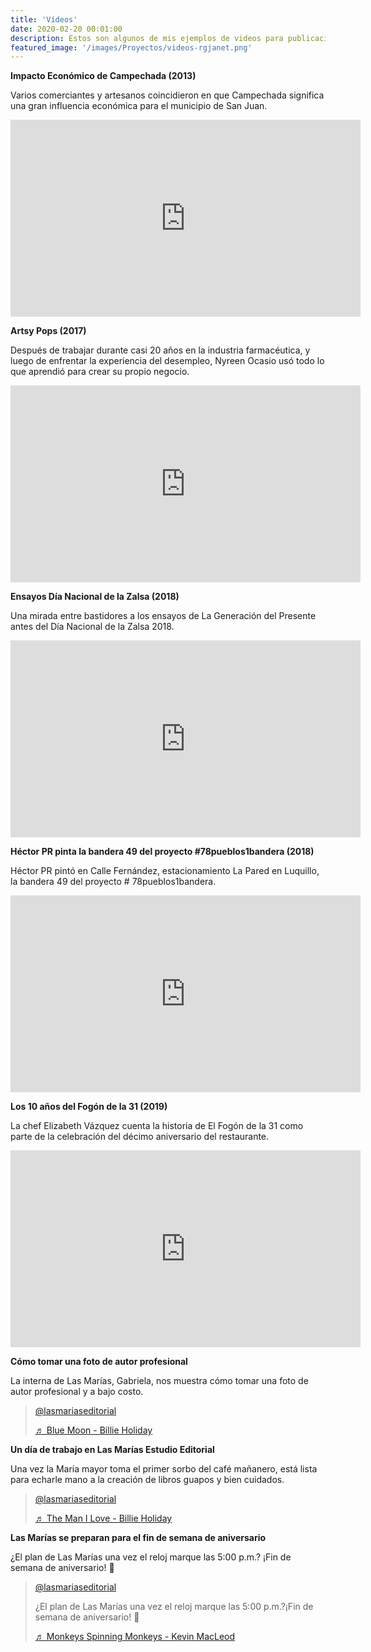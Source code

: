 ```yaml
---
title: 'Vídeos'
date: 2020-02-20 00:01:00
description: Estos son algunos de mis ejemplos de videos para publicaciones digitales.
featured_image: '/images/Proyectos/videos-rgjanet.png'
---
```


**Impacto Económico de Campechada (2013)**

Varios comerciantes y artesanos coincidieron en que Campechada significa una gran influencia económica para el municipio de San Juan.

<iframe width="560" height="315" src="https://www.youtube.com/embed/_bbftvZfRKM" title="YouTube video player" frameborder="0" allow="accelerometer; autoplay; clipboard-write; encrypted-media; gyroscope; picture-in-picture" allowfullscreen></iframe>

**Artsy Pops (2017)**

Después de trabajar durante casi 20 años en la industria farmacéutica, y luego de enfrentar la experiencia del desempleo, Nyreen Ocasio usó todo lo que aprendió para crear su propio negocio.

<iframe width="560" height="315" src="https://www.youtube.com/embed/nHPAkg1uSp8" frameborder="0" allow="accelerometer; autoplay; clipboard-write; encrypted-media; gyroscope; picture-in-picture" allowfullscreen></iframe>

**Ensayos Día Nacional de la Zalsa (2018)**

Una mirada entre bastidores a los ensayos de La Generación del Presente antes del Día Nacional de la Zalsa 2018.

<iframe width="560" height="315" src="https://www.youtube.com/embed/ZUDFGQdkNe4" frameborder="0" allow="accelerometer; autoplay; clipboard-write; encrypted-media; gyroscope; picture-in-picture" allowfullscreen></iframe>

**Héctor PR pinta la bandera 49 del proyecto #78pueblos1bandera (2018)**

Héctor PR pintó en Calle Fernández, estacionamiento La Pared en Luquillo, la bandera 49 del proyecto # 78pueblos1bandera.

<iframe width="560" height="315" src="https://www.youtube.com/embed/WoCRq1WVVws" frameborder="0" allow="accelerometer; autoplay; clipboard-write; encrypted-media; gyroscope; picture-in-picture" allowfullscreen></iframe>

**Los 10 años del Fogón de la 31 (2019)**

La chef Elizabeth Vázquez cuenta la historia de El Fogón de la 31 como parte de la celebración del décimo aniversario del restaurante.

<iframe width="560" height="315" src="https://www.youtube.com/embed/IMnPpF1924o" frameborder="0" allow="accelerometer; autoplay; clipboard-write; encrypted-media; gyroscope; picture-in-picture" allowfullscreen></iframe>

**Cómo tomar una foto de autor profesional**

La interna de Las Marías, Gabriela, nos muestra cómo tomar una foto de autor profesional y a bajo costo.

<p><blockquote class="tiktok-embed" cite="https://www.tiktok.com/@lasmariaseditorial/video/6937091229503065349" data-video-id="6937091229503065349" style="max-width: 605px;min-width: 325px;" > <section> <a target="_blank" title="@lasmariaseditorial" href="https://www.tiktok.com/@lasmariaseditorial">@lasmariaseditorial</a> <p></p> <a target="_blank" title="♬ Blue Moon - Billie Holiday" href="https://www.tiktok.com/music/Blue-Moon-6909265980086585346">♬ Blue Moon - Billie Holiday</a> </section> </blockquote> <script async src="https://www.tiktok.com/embed.js"></script></p>

**Un día de trabajo en Las Marías Estudio Editorial**

Una vez la María mayor toma el primer sorbo del café mañanero, está lista para echarle mano a la creación de libros guapos y bien cuidados.

<p><blockquote class="tiktok-embed" cite="https://www.tiktok.com/@lasmariaseditorial/video/6944423762817240325" data-video-id="6944423762817240325" style="max-width: 605px;min-width: 325px;" > <section> <a target="_blank" title="@lasmariaseditorial" href="https://www.tiktok.com/@lasmariaseditorial">@lasmariaseditorial</a> <p></p> <a target="_blank" title="♬ The Man I Love - Billie Holiday" href="https://www.tiktok.com/music/The-Man-I-Love-6791516051923290113">♬ The Man I Love - Billie Holiday</a> </section> </blockquote> <script async src="https://www.tiktok.com/embed.js"></script></p>

**Las Marías se preparan para el fin de semana de aniversario**

¿El plan de Las Marías una vez el reloj marque las 5:00 p.m.? ¡Fin de semana de aniversario! 🚗

<p><blockquote class="tiktok-embed" cite="https://www.tiktok.com/@lasmariaseditorial/video/6949110569496595718" data-video-id="6949110569496595718" style="max-width: 605px;min-width: 325px;" > <section> <a target="_blank" title="@lasmariaseditorial" href="https://www.tiktok.com/@lasmariaseditorial">@lasmariaseditorial</a> <p>¿El plan de Las Marías una vez el reloj marque las 5:00 p.m.?¡Fin de semana de aniversario! 🚗</p> <a target="_blank" title="♬ Monkeys Spinning Monkeys - Kevin MacLeod" href="https://www.tiktok.com/music/Monkeys-Spinning-Monkeys-6746993352891189249">♬ Monkeys Spinning Monkeys - Kevin MacLeod</a> </section> </blockquote> <script async src="https://www.tiktok.com/embed.js"></script></p>

